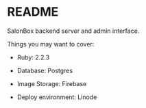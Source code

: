 # README

SalonBox backend server and admin interface.

Things you may want to cover:

* Ruby: 2.2.3

* Database: Postgres

* Image Storage: Firebase

* Deploy environment: Linode